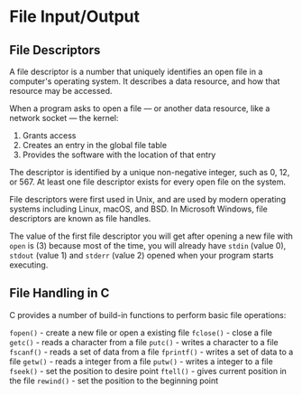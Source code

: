 # File Input/Output

## File Descriptors
A file descriptor is a number that uniquely identifies an open file in a computer's operating system. It describes a data resource, and how that resource may be accessed.

When a program asks to open a file — or another data resource, like a network socket — the kernel:
1. Grants access
2. Creates an entry in the global file table
3. Provides the software with the location of that entry

The descriptor is identified by a unique non-negative integer, such as 0, 12, or 567. At least one file descriptor exists for every open file on the system.

File descriptors were first used in Unix, and are used by modern operating systems including Linux, macOS, and BSD. In Microsoft Windows, file descriptors are known as file handles.

The value of the first file descriptor you will get after opening a new file with `open` is (3) because most of the time, you will already have `stdin` (value 0), `stdout` (value 1) and `stderr` (value 2) opened when your program starts executing.

## File Handling in C
C provides a number of build-in functions to perform basic file operations:

`fopen()` - create a new file or open a existing file
`fclose()` - close a file
`getc()` - reads a character from a file
`putc()` - writes a character to a file
`fscanf()` - reads a set of data from a file
`fprintf()` - writes a set of data to a file
`getw()` - reads a integer from a file
`putw()` - writes a integer to a file
`fseek()` - set the position to desire point
`ftell()` - gives current position in the file
`rewind()` - set the position to the beginning point
